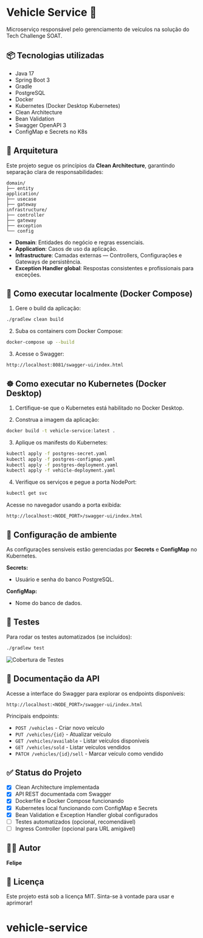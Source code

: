 
# Vehicle Service 🚗

Microserviço responsável pelo gerenciamento de veículos na solução do Tech Challenge SOAT.

## 📦 Tecnologias utilizadas

- Java 17
- Spring Boot 3
- Gradle
- PostgreSQL
- Docker
- Kubernetes (Docker Desktop Kubernetes)
- Clean Architecture
- Bean Validation
- Swagger OpenAPI 3
- ConfigMap e Secrets no K8s

## 🧩 Arquitetura

Este projeto segue os princípios da **Clean Architecture**, garantindo separação clara de responsabilidades:

```
domain/
├── entity
application/
├── usecase
├── gateway
infrastructure/
├── controller
├── gateway
├── exception
└── config
```

- **Domain**: Entidades do negócio e regras essenciais.
- **Application**: Casos de uso da aplicação.
- **Infrastructure**: Camadas externas — Controllers, Configurações e Gateways de persistência.
- **Exception Handler global**: Respostas consistentes e profissionais para exceções.

## 🚀 Como executar localmente (Docker Compose)

1. Gere o build da aplicação:

```bash
./gradlew clean build
```

2. Suba os containers com Docker Compose:

```bash
docker-compose up --build
```

3. Acesse o Swagger:

```
http://localhost:8081/swagger-ui/index.html
```

## ☸️ Como executar no Kubernetes (Docker Desktop)

1. Certifique-se que o Kubernetes está habilitado no Docker Desktop.

2. Construa a imagem da aplicação:

```bash
docker build -t vehicle-service:latest .
```

3. Aplique os manifests do Kubernetes:

```bash
kubectl apply -f postgres-secret.yaml
kubectl apply -f postgres-configmap.yaml
kubectl apply -f postgres-deployment.yaml
kubectl apply -f vehicle-deployment.yaml
```

4. Verifique os serviços e pegue a porta NodePort:

```bash
kubectl get svc
```

Acesse no navegador usando a porta exibida:

```
http://localhost:<NODE_PORT>/swagger-ui/index.html
```

## 🔐 Configuração de ambiente

As configurações sensíveis estão gerenciadas por **Secrets** e **ConfigMap** no Kubernetes.

**Secrets:**
- Usuário e senha do banco PostgreSQL.

**ConfigMap:**
- Nome do banco de dados.

## 🧪 Testes

Para rodar os testes automatizados (se incluídos):

```bash
./gradlew test
```
![Cobertura de Testes](https://github.com/luccas95/vehicle-service-subFase4/blob/main/Cobertura%20de%20Testes%20-%20vehicle-service.png)

## 📖 Documentação da API

Acesse a interface do Swagger para explorar os endpoints disponíveis:

```
http://localhost:<NODE_PORT>/swagger-ui/index.html
```

Principais endpoints:
- `POST /vehicles` - Criar novo veículo
- `PUT /vehicles/{id}` - Atualizar veículo
- `GET /vehicles/available` - Listar veículos disponíveis
- `GET /vehicles/sold` - Listar veículos vendidos
- `PATCH /vehicles/{id}/sell` - Marcar veículo como vendido

## ✅ Status do Projeto

- [x] Clean Architecture implementada
- [x] API REST documentada com Swagger
- [x] Dockerfile e Docker Compose funcionando
- [x] Kubernetes local funcionando com ConfigMap e Secrets
- [x] Bean Validation e Exception Handler global configurados
- [ ] Testes automatizados (opcional, recomendável)
- [ ] Ingress Controller (opcional para URL amigável)

## 👨‍💻 Autor

**Felipe**

## 📝 Licença

Este projeto está sob a licença MIT. Sinta-se à vontade para usar e aprimorar!
# vehicle-service

